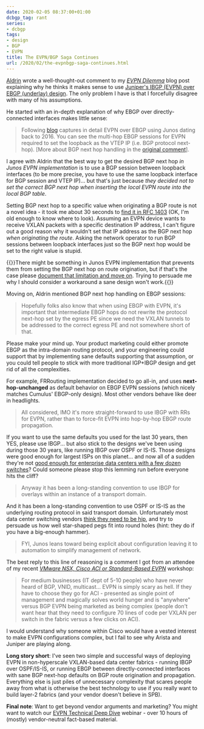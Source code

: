 ```yaml
---
date: 2020-02-05 08:37:00+01:00
dcbgp_tag: rant
series:
- dcbgp
tags:
- design
- BGP
- EVPN
title: The EVPN/BGP Saga Continues
url: /2020/02/the-evpnbgp-saga-continues.html
---
```

[Aldrin](http://aldrinisaac.blogspot.com/) wrote a well-thought-out comment to my *[EVPN Dilemma](https://blog.ipspace.net/2019/11/the-evpn-dilemma.html)* blog post explaining why he thinks it makes sense to use [Juniper's IBGP (EVPN) over EBGP (underlay) design](https://www.ipspace.net/Data_Center_BGP/BGP_in_EVPN-Based_Data_Center_Fabrics#IBGP-Based_EVPN_on_Top_of_EBGP-Based_Fabric_Routing). The only problem I have is that I forcefully disagree with many of his assumptions.

He started with an in-depth explanation of why EBGP over directly-connected interfaces makes little sense:
<!--more-->
> Following [blog](https://blog.noc.grnet.gr/2016/09/28/lab-on-evpn-vxlan-on-juniper-qfx5100-switches-3/) captures in detail EVPN over EBGP using Junos dating back to 2016. You can see the multi-hop EBGP sessions for EVPN required to set the loopback as the VTEP IP (i.e. BGP protocol next-hop). \[More about BGP next hop handling in the [original comment](https://blog.ipspace.net/2019/11/the-evpn-dilemma.html?showComment=1575861244172#c3854070778949161857)\].

I agree with Aldrin that the best way to get the desired BGP next hop *in Junos EVPN implementation* is to use a BGP session between loopback interfaces (to be more precise, you have to use the same loopback interface for BGP session and VTEP IP)... but that's just because *they decided not to set the correct BGP next hop when inserting the local EVPN route into the local BGP table*.

Setting BGP next hop to a specific value when originating a BGP route is not a novel idea - it took me about 30 seconds to [find it in RFC 1403](https://tools.ietf.org/html/rfc1403#page-14) (OK, I'm old enough to know where to look). Assuming an EVPN device wants to receive VXLAN packets with a specific destination IP address, I can't figure out a good reason why it wouldn't set that IP address as the BGP next hop *when originating the route*. Asking the network operator to run BGP sessions between loopback interfaces just so the BGP next hop would be set to the right value is stupid.

{{<note>}}There might be something in Junos EVPN implementation that prevents them from setting the BGP next hop on route origination, but if that's the case please [document that limitation and move on](https://blog.ipspace.net/2019/04/dont-sugarcoat-challenges-you-have.html). Trying to persuade me why I should consider a workaround a sane design won't work.{{</note>}}

Moving on, Aldrin mentioned BGP next hop handling on EBGP sessions:

> Hopefully folks also know that when using EBGP with EVPN, it's important that intermediate EBGP hops do not rewrite the protocol next-hop set by the egress PE since we need the VXLAN tunnels to be addressed to the correct egress PE and not somewhere short of that.

Please make your mind up. Your product marketing could either promote EBGP as the intra-domain routing protocol, and your engineering could support that by implementing sane defaults supporting that assumption, or you could tell people to stick with more traditional IGP+IBGP design and get rid of all the complexities.

For example, FRRouting implementation decided to go all-in, and uses **next-hop-unchanged** as default behavior on EBGP EVPN sessions (which nicely matches Cumulus' EBGP-only design). Most other vendors behave like deer in headlights.

> All considered, IMO it's more straight-forward to use IBGP with RRs for EVPN, rather than to force-fit EVPN into hop-by-hop EBGP route propagation.

If you want to use the same defaults you used for the last 30 years, then YES, please use IBGP... but also stick to the designs we've been using during those 30 years, like running IBGP over OSPF or IS-IS. Those designs were good enough for largest ISPs on this planet... and now all of a sudden they're not [good enough for enterprise data centers with a few dozen switches](https://blog.ipspace.net/2017/11/bgp-as-better-igp-when-and-where.html)? Could someone please stop this lemming run before everyone hits the cliff?

> Anyway it has been a long-standing convention to use IBGP for overlays within an instance of a transport domain.

And it has been a long-standing convention to use OSPF or IS-IS as the underlying routing protocol in said transport domain. Unfortunately most data center switching vendors [think they need to be hip](https://blog.ipspace.net/2018/05/is-ospf-or-is-is-good-enough-for-my.html), and try to persuade us how well star-shaped pegs fit into round holes (hint: they do if you have a big-enough hammer).

> FYI, Junos leans toward being explicit about configuration leaving it to automation to simplify management of network.

The best reply to this line of reasoning is a comment I got from an attendee of my recent *[VMware NSX, Cisco ACI or Standard-Based EVPN](https://www.ipspace.net/VMware_NSX,_Cisco_ACI_or_Standard-Based_EVPN)* workshop:

> For medium businesses (IT dept of 5-10 people) who have never heard of BGP, VNID, multicast... EVPN is simply scary as hell. If they have to choose they go for ACI - presented as single point of management and magically solves world hunger and is "anywhere" versus BGP EVPN being marketed as being complex (people don't want hear that they need to configure 70 lines of code per VXLAN per switch in the fabric versus a few clicks on ACI).

I would understand why someone within Cisco would have a vested interest to make EVPN configurations complex, but I fail to see why Arista and Juniper are playing along.

**Long story short**: I've seen two simple and successful ways of deploying EVPN in non-hyperscale VXLAN-based data center fabrics - running IBGP over OSPF/IS-IS, or running EBGP between directly-connected interfaces with sane BGP next-hop defaults on BGP route origination and propagation. Everything else is just piles of unnecessary complexity that scares people away from what is otherwise the best technology to use if you really want to build layer-2 fabrics (and your vendor doesn't believe in SPB).

**Final note**: Want to get beyond vendor arguments and marketing? You might want to watch our [EVPN Technical Deep Dive](https://www.ipspace.net/EVPN_Technical_Deep_Dive) webinar - over 10 hours of (mostly) vendor-neutral fact-based material.
